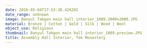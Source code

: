 ```yaml
---
date: 2016-05-04T17:53:38.426202
date_range: unknown
image: Banyul Takgon main hall interior_1089.2000x2000.JPG
material: Bronze | Cotton | Gold | Silk | Wood | Wool
object_use: Religious
thumbnail: Banyul Takgon main hall interior_1089.preview.JPG
title: Assembly Hall Interior, Tak Monastery
---
```


